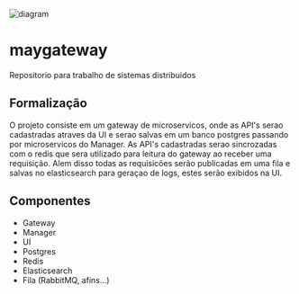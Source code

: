 ![diagram](/../master/maygateway-diagram.jpg?raw=true)

# maygateway
Repositorio para trabalho de sistemas distribuidos

## Formalização
O projeto consiste em um gateway de microservicos, onde as API's serao cadastradas atraves da UI e serao salvas 
em um banco postgres passando por microservicos do Manager. As API's cadastradas serao sincrozadas com o redis que sera
utilizado para leitura do gateway ao receber uma requisição. Alem disso todas as requisicões serão publicadas em uma fila
e salvas no elasticsearch para geraçao de logs, estes serão exibidos na UI.

## Componentes
- Gateway
- Manager
- UI
- Postgres
- Redis
- Elasticsearch
- Fila (RabbitMQ, afins...)
